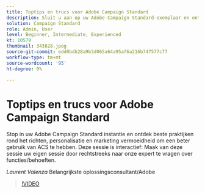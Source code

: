 ```yaml
---
title: Toptips en trucs voor Adobe Campaign Standard
description: Sluit u aan op uw Adobe Campaign Standard-exemplaar en ontdek de beste werkwijzen voor het aanwijzen, personaliseren en op de markt brengen van vermoeidheid voor een beter gebruik van A... (Beschrijvingen moeten tussen de 60 en 160 tekens lang zijn)
solution: Campaign Standard
role: Admin, User
level: Beginner, Intermediate, Experienced
kt: 10579
thumbnail: 343828.jpeg
source-git-commit: edd0bdb28a9b3d065a64a95af6a216b747577c77
workflow-type: tm+mt
source-wordcount: '95'
ht-degree: 0%

---
```


# Toptips en trucs voor Adobe Campaign Standard

Stop in uw Adobe Campaign Standard instantie en ontdek beste praktijken rond het richten, personalisatie en marketing vermoeidheid om een beter gebruik van ACS te hebben. Deze sessie is interactief: Maak van deze sessie uw eigen sessie door rechtstreeks naar onze expert te vragen over functies/behoeften.

*Laurent Valenza* Belangrijkste oplossingsconsultant/Adobe

>[!VIDEO](https://video.tv.adobe.com/v/343828/?quality=12&learn=on)
